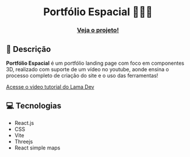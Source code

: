 <div align="center">
  <h1>Portfólio Espacial 🚀👨‍🚀</h1>
</div>

<div align="center">
  <h3><a href="https://michelesilva20.github.io/space-project/" target="_blank">Veja o projeto!</a></h3>
</div>

<div>
    <h2>📖 Descrição</h2>
    <p><strong>Portfólio Espacial</strong> é um portfólio landing page com foco em componentes 3D, realizado com suporte de um vídeo no youtube, aonde ensina o processo completo de criação do site e o uso das ferramentas!</p>

  <p><a href="https://www.youtube.com/watch?v=qALsVa-V9qo" target="_blank">Acesse o video tutorial do Lama Dev</a></p>
</div>

<div>
  <h2>💻 Tecnologias</h2>
  <ul>
    <li>React.js</li>
    <li>CSS</li>
    <li>Vite</li>
    <li>Threejs</li>
    <li>React simple maps</li>
  </ul>
</div>